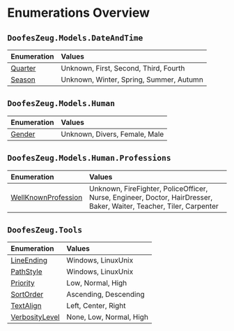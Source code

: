 ﻿# Enumerations Overview


## `DoofesZeug.Models.DateAndTime`

|Enumeration|Values|
|:----------|:-----|
|[Quarter](./DoofesZeug.Models.DateAndTime/Quarter.md)|Unknown, First, Second, Third, Fourth|
|[Season](./DoofesZeug.Models.DateAndTime/Season.md)|Unknown, Winter, Spring, Summer, Autumn|


## `DoofesZeug.Models.Human`

|Enumeration|Values|
|:----------|:-----|
|[Gender](./DoofesZeug.Models.Human/Gender.md)|Unknown, Divers, Female, Male|


## `DoofesZeug.Models.Human.Professions`

|Enumeration|Values|
|:----------|:-----|
|[WellKnownProfession](./DoofesZeug.Models.Human.Professions/WellKnownProfession.md)|Unknown, FireFighter, PoliceOfficer, Nurse, Engineer, Doctor, HairDresser, Baker, Waiter, Teacher, Tiler, Carpenter|


## `DoofesZeug.Tools`

|Enumeration|Values|
|:----------|:-----|
|[LineEnding](./DoofesZeug.Tools/LineEnding.md)|Windows, LinuxUnix|
|[PathStyle](./DoofesZeug.Tools/PathStyle.md)|Windows, LinuxUnix|
|[Priority](./DoofesZeug.Tools/Priority.md)|Low, Normal, High|
|[SortOrder](./DoofesZeug.Tools/SortOrder.md)|Ascending, Descending|
|[TextAlign](./DoofesZeug.Tools/TextAlign.md)|Left, Center, Right|
|[VerbosityLevel](./DoofesZeug.Tools/VerbosityLevel.md)|None, Low, Normal, High|
